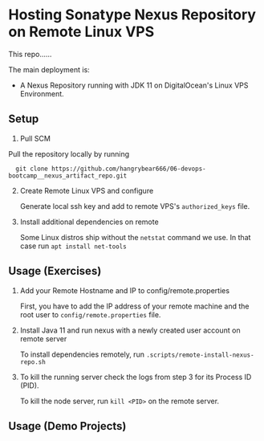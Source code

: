 # Hosting Sonatype Nexus Repository on Remote Linux VPS

This repo......

The main deployment is:
- A Nexus Repository running with JDK 11 on DigitalOcean's Linux VPS Environment.

## Setup

1. Pull SCM

Pull the repository locally by running 
```
  git clone https://github.com/hangrybear666/06-devops-bootcamp__nexus_artifact_repo.git 
```

2. Create Remote Linux VPS and configure

	Generate local ssh key and add to remote VPS's `authorized_keys` file.

3. Install additional dependencies on remote

	Some Linux distros ship without the `netstat` command we use. In that case run `apt install net-tools`


## Usage (Exercises)
1. Add your Remote Hostname and IP to config/remote.properties

	First, you have to add the IP address of your remote machine and the root user to `config/remote.properties` file.

2. Install Java 11 and run nexus with a newly created user account on remote server

	To install dependencies remotely, run `.scripts/remote-install-nexus-repo.sh`

5. To kill the running server check the logs from step 3 for its Process ID (PID).

	To kill the node server, run `kill <PID>` on the remote server.


## Usage (Demo Projects)


